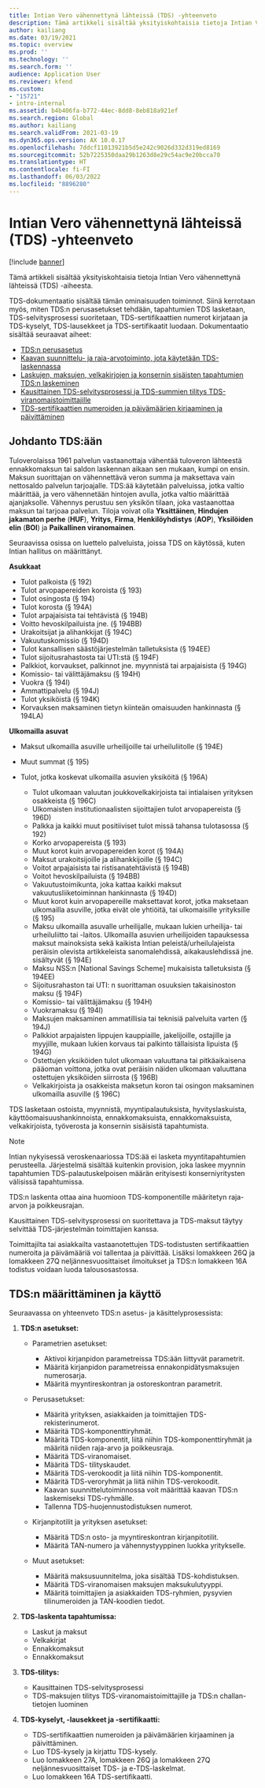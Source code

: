 ```yaml
---
title: Intian Vero vähennettynä lähteissä (TDS) -yhteenveto
description: Tämä artikkeli sisältää yksityiskohtaisia tietoja Intian Vero vähennettynä lähteissä (TDS) -aiheesta. TDS-dokumentaatio sisältää tämän ominaisuuden toiminnot.
author: kailiang
ms.date: 03/19/2021
ms.topic: overview
ms.prod: ''
ms.technology: ''
ms.search.form: ''
audience: Application User
ms.reviewer: kfend
ms.custom:
- "15721"
- intro-internal
ms.assetid: b4b406fa-b772-44ec-8dd8-8eb818a921ef
ms.search.region: Global
ms.author: kailiang
ms.search.validFrom: 2021-03-19
ms.dyn365.ops.version: AX 10.0.17
ms.openlocfilehash: 7ddcf11013921b5d5e242c9026d332d319ed8169
ms.sourcegitcommit: 52b7225350daa29b1263d8e29c54ac9e20bcca70
ms.translationtype: HT
ms.contentlocale: fi-FI
ms.lasthandoff: 06/03/2022
ms.locfileid: "8896280"
---
```

# <a name="indian-tax-deducted-at-source-tds-overview"></a>Intian Vero vähennettynä lähteissä (TDS) -yhteenveto

[!include [banner](../includes/banner.md)]

Tämä artikkeli sisältää yksityiskohtaisia tietoja Intian Vero vähennettynä lähteissä (TDS) -aiheesta.

TDS-dokumentaatio sisältää tämän ominaisuuden toiminnot. Siinä kerrotaan myös, miten TDS:n perusasetukset tehdään, tapahtumien TDS lasketaan, TDS-selvitysprosessi suoritetaan, TDS-sertifikaattien numerot kirjataan ja TDS-kyselyt, TDS-lausekkeet ja TDS-sertifikaatit luodaan. Dokumentaatio sisältää seuraavat aiheet:

- [TDS:n perusasetus](apac-ind-TDS-TDS-ledger-accounts-setup.md)
- [Kaavan suunnittelu- ja raja-arvotoiminto, jota käytetään TDS-laskennassa](apac-ind-TDS-Formula-designer.md)
- [Laskujen, maksujen, velkakirjojen ja konsernin sisäisten tapahtumien TDS:n laskeminen](apac-ind-TDS-Calculate-TDS-on-invoices-using-journals.md)
- [Kausittainen TDS-selvitysprosessi ja TDS-summien tilitys TDS-viranomaistoimittajille](apac-ind-TDS-Run-the-periodic-TDS-settlement-process.md)
- [TDS-sertifikaattien numeroiden ja päivämäärien kirjaaminen ja päivittäminen](apac-ind-TDS-Record-TDS-concession-certificate-numbers.md)

## <a name="introduction-to-tds"></a>Johdanto TDS:ään

Tuloverolaissa 1961 palvelun vastaanottaja vähentää tuloveron lähteestä ennakkomaksun tai saldon laskennan aikaan sen mukaan, kumpi on ensin. Maksun suorittajan on vähennettävä veron summa ja maksettava vain nettosaldo palvelun tarjoajalle. TDS:ää käytetään palveluissa, jotka valtio määrittää, ja vero vähennetään hintojen avulla, jotka valtio määrittää ajanjaksolle. Vähennys perustuu sen yksikön tilaan, joka vastaanottaa maksun tai tarjoaa palvelun. Tiloja voivat olla **Yksittäinen**, **Hindujen jakamaton perhe** (**HUF**), **Yritys**, **Firma**, **Henkilöyhdistys** (**AOP**), **Yksilöiden elin** (**BOI**) ja **Paikallinen viranomainen**.

Seuraavissa osissa on luettelo palveluista, joissa TDS on käytössä, kuten Intian hallitus on määrittänyt.

**Asukkaat**

- Tulot palkoista (§ 192)
- Tulot arvopapereiden koroista (§ 193)
- Tulot osingosta (§ 194)
- Tulot korosta (§ 194A)
- Tulot arpajaisista tai tehtävistä (§ 194B)
- Voitto hevoskilpailuista jne. (§ 194BB)
- Urakoitsijat ja alihankkijat (§ 194C)
- Vakuutuskomissio (§ 194D)
- Tulot kansallisen säästöjärjestelmän talletuksista (§ 194EE)
- Tulot sijoitusrahastosta tai UTI:stä (§ 194F)
- Palkkiot, korvaukset, palkinnot jne. myynnistä tai arpajaisista (§ 194G)
- Komissio- tai välittäjämaksu (§ 194H)
- Vuokra (§ 194I)
- Ammattipalvelu (§ 194J)
- Tulot yksiköistä (§ 194K)
- Korvauksen maksaminen tietyn kiinteän omaisuuden hankinnasta (§ 194LA)

**Ulkomailla asuvat**

- Maksut ulkomailla asuville urheilijoille tai urheiluliitolle (§ 194E)
- Muut summat (§ 195)
- Tulot, jotka koskevat ulkomailla asuvien yksiköitä (§ 196A)

    - Tulot ulkomaan valuutan joukkovelkakirjoista tai intialaisen yrityksen osakkeista (§ 196C)
    - Ulkomaisten institutionaalisten sijoittajien tulot arvopapereista (§ 196D)
    - Palkka ja kaikki muut positiiviset tulot missä tahansa tulotasossa (§ 192)
    - Korko arvopapereista (§ 193)
    - Muut korot kuin arvopapereiden korot (§ 194A)
    - Maksut urakoitsijoille ja alihankkijoille (§ 194C)
    - Voitot arpajaisista tai ristisanatehtävistä (§ 194B)
    - Voitot hevoskilpailuista (§ 194BB)
    - Vakuutustoimikunta, joka kattaa kaikki maksut vakuutusliiketoiminnan hankinnasta (§ 194D)
    - Muut korot kuin arvopapereille maksettavat korot, jotka maksetaan ulkomailla asuville, jotka eivät ole yhtiöitä, tai ulkomaisille yrityksille (§ 195)
    - Maksu ulkomailla asuvalle urheilijalle, mukaan lukien urheilija- tai urheiluliitto tai -laitos. Ulkomailla asuvien urheilijoiden tapauksessa maksut mainoksista sekä kaikista Intian peleistä/urheilulajeista peräisin olevista artikkeleista sanomalehdissä, aikakauslehdissä jne. sisältyvät (§ 194E)
    - Maksu NSS:n \[National Savings Scheme\] mukaisista talletuksista (§ 194EE)
    - Sijoitusrahaston tai UTI: n suorittaman osuuksien takaisinoston maksu (§ 194F)
    - Komissio- tai välittäjämaksu (§ 194H)
    - Vuokramaksu (§ 194I)
    - Maksujen maksaminen ammatillisia tai teknisiä palveluita varten (§ 194J)
    - Palkkiot arpajaisten lippujen kauppiaille, jakelijoille, ostajille ja myyjille, mukaan lukien korvaus tai palkinto tällaisista lipuista (§ 194G)
    - Ostettujen yksiköiden tulot ulkomaan valuuttana tai pitkäaikaisena pääoman voittona, jotka ovat peräisin näiden ulkomaan valuuttana ostettujen yksiköiden siirrosta (§ 196B)
    - Velkakirjoista ja osakkeista maksetun koron tai osingon maksaminen ulkomailla asuville (§ 196C)

TDS lasketaan ostoista, myynnistä, myyntipalautuksista, hyvityslaskuista, käyttöomaisuushankinnoista, ennakkomaksuista, ennakkomaksuista, velkakirjoista, työverosta ja konsernin sisäisistä tapahtumista.

> [!NOTE]
> Intian nykyisessä veroskenaariossa TDS:ää ei lasketa myyntitapahtumien perusteella. Järjestelmä sisältää kuitenkin provision, joka laskee myynnin tapahtumien TDS-palautuskelpoisen määrän erityisesti konserniyritysten välisissä tapahtumissa.

TDS:n laskenta ottaa aina huomioon TDS-komponentille määritetyn raja-arvon ja poikkeusrajan.

Kausittainen TDS-selvitysprosessi on suoritettava ja TDS-maksut täytyy selvittää TDS-järjestelmän toimittajien kanssa.

Toimittajilta tai asiakkailta vastaanotettujen TDS-todistusten sertifikaattien numeroita ja päivämääriä voi tallentaa ja päivittää. Lisäksi lomakkeen 26Q ja lomakkeen 27Q neljännesvuosittaiset ilmoitukset ja TDS:n lomakkeen 16A todistus voidaan luoda talousosastossa.

## <a name="setting-up-and-working-with-tds"></a>TDS:n määrittäminen ja käyttö

Seuraavassa on yhteenveto TDS:n asetus- ja käsittelyprosessista:

1. **TDS:n asetukset:**

    - Parametrien asetukset:

        - Aktivoi kirjanpidon parametreissa TDS:ään liittyvät parametrit.
        - Määritä kirjanpidon parametreissa ennakonpidätysmaksujen numerosarja.
        - Määritä myyntireskontran ja ostoreskontran parametrit.

    - Perusasetukset:

        - Määritä yrityksen, asiakkaiden ja toimittajien TDS-rekisterinumerot.
        - Määritä TDS-komponenttiryhmät.
        - Määritä TDS-komponentit, liitä niihin TDS-komponenttiryhmät ja määritä niiden raja-arvo ja poikkeusraja.
        - Määritä TDS-viranomaiset.
        - Määritä TDS- tilityskaudet.
        - Määritä TDS-verokoodit ja liitä niihin TDS-komponentit.
        - Määritä TDS-veroryhmät ja liitä niihin TDS-verokoodit.
        - Kaavan suunnittelutoiminnossa voit määrittää kaavan TDS:n laskemiseksi TDS-ryhmälle.
        - Tallenna TDS-huojennustodistuksen numerot.

    - Kirjanpitotilit ja yrityksen asetukset:

        - Määritä TDS:n osto- ja myyntireskontran kirjanpitotilit.
        - Määritä TAN-numero ja vähennystyyppinen luokka yritykselle.

    - Muut asetukset:

        - Määritä maksusuunnitelma, joka sisältää TDS-kohdistuksen.
        - Määritä TDS-viranomaisen maksujen maksukulutyyppi.
        - Määritä toimittajien ja asiakkaiden TDS-ryhmien, pysyvien tilinumeroiden ja TAN-koodien tiedot.

2. **TDS-laskenta tapahtumissa:**

    - Laskut ja maksut
    - Velkakirjat
    - Ennakkomaksut
    - Ennakkomaksut

3. **TDS-tilitys:**

    - Kausittainen TDS-selvitysprosessi
    - TDS-maksujen tilitys TDS-viranomaistoimittajille ja TDS:n challan-tietojen luominen

4. **TDS-kyselyt, -lausekkeet ja -sertifikaatti:**

    - TDS-sertifikaattien numeroiden ja päivämäärien kirjaaminen ja päivittäminen.
    - Luo TDS-kysely ja kirjattu TDS-kysely.
    - Luo lomakkeen 27A, lomakkeen 26Q ja lomakkeen 27Q neljännesvuosittaiset TDS- ja e-TDS-laskelmat.
    - Luo lomakkeen 16A TDS-sertifikaatti.
